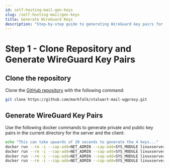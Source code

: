 ```yaml
---
id: self-hosting-mail-gen-keys
slug: /self-hosting-mail/gen-keys
title: Generate WireGuard Keys
description: "Step-by-step guide to generating WireGuard key pairs for secure email server setup. Learn how to create and manage server and client keys using Docker containers for maximum security."
---
```

# Step 1 - Clone Repository and Generate WireGuard Key Pairs

## Clone the repository

Clone the [GitHub repository](https://github.com/markfalk/stalwart-mail-wgproxy) with the following command:

```bash
git clone https://github.com/markfalk/stalwart-mail-wgproxy.git
```

## Generate WireGuard Key Pairs

Use the following docker commands to generate private and public key pairs in the current directory for the server and the client:

```bash
echo "This can take upwards of 20 seconds to generate the 4 keys..."
docker run --rm -i --cap-add=NET_ADMIN --cap-add=SYS_MODULE linuxserver/wireguard:latest wg genkey 2>/dev/null | tail -1 > server-privatekey
docker run --rm -i --cap-add=NET_ADMIN --cap-add=SYS_MODULE linuxserver/wireguard:latest wg pubkey < server-privatekey 2>/dev/null | tail -1 > server-publickey
docker run --rm -i --cap-add=NET_ADMIN --cap-add=SYS_MODULE linuxserver/wireguard:latest wg genkey 2>/dev/null | tail -1 > client-privatekey
docker run --rm -i --cap-add=NET_ADMIN --cap-add=SYS_MODULE linuxserver/wireguard:latest wg pubkey < client-privatekey 2>/dev/null | tail -1 > client-publickey
```

